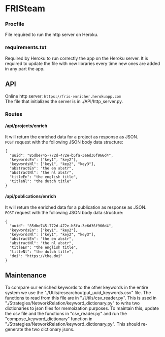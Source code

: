 # FRISteam

### Procfile
File required to run the http server on Heroku.

### requirements.txt
Required by Heroku to run correctly the app on the Heroku server.
It is required to update the file with new libraries every time new ones
are added in any part the app.

## API
Online http server: ``https://fris-enricher.herokuapp.com``  
The file that initializes the server is in ./API/http_server.py.
### Routes
#### /api/projects/enrich
It will return the enriched data for a project as response as JSON.  
``POST`` request with the following JSON body data structure:  
````
{      
  "uuid": "85dbe745-772d-472e-b5fa-3e6d36f966d4",  
  "keywordsEn": ["key1", "key2"],  
  "keywordsNl": ["key1", "key2", "key3"],  
  "abstractEn": "the en abstr",  
  "abstractNl": "the nl abstr",  
  "titleEn": "the english title",  
  "titleNl": "the dutch title"  
}
````

#### /api/publications/enrich
It will return the enriched data for a publication as response as JSON.  
``POST`` request with the following JSON body data structure:  
````
{      
  "uuid": "85dbe745-772d-472e-b5fa-3e6d36f966d4",  
  "keywordsEn": ["key1", "key2"],  
  "keywordsNl": ["key1", "key2", "key3"],  
  "abstractEn": "the en abstr",  
  "abstractNl": "the nl abstr",  
  "titleEn": "the english title",  
  "titleNl": "the dutch title",
  "doi": "https://the.doi"   
}
````

## Maintenance
To compare our enriched keywords to the other keywords in the entire system we use the "./Utils/researchoutput_uuid_keywords.csv" file. The functions to read from this file are in "./Utils/csv_reader.py". This is used in "./Strategies/NetworkRelation/keyword_dictionary.py" to write two dictionaries to json files for memoization purposes.
To maintain this, update the csv file and the functions in "csv_reader.py" and run the "compose_keyword_dictionary" function in "./Strategies/NetworkRelation/keyword_dictionary.py". This should re-generate the two dictionary jsons.  